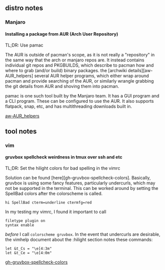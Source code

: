 ---
---

## distro notes

### Manjaro

#### Installing a package from AUR (Arch User Repository)

TL;DR: Use pamac

The AUR is outside of pacman's scope, as it is not really a "repository" in the
same way that the arch or manjaro repos are. It instead contains individual git
repos and PKGBUILDS, which describe to pacman how and where to grab (and/or
build) binary packages. the [archwiki details][aw-AUR_helpers] several
AUR helper programs, which either wrap around pacman and provide searching of
the AUR, or similarly wrangle grabbing the git details from AUR and shoving
them into pacman.

pamac is one such tool built by the Manjaro team. It has a GUI program and a
CLI program. These can be configured to use the AUR. It also supports flatpack,
snap, etc, and has multithreading downloads built in.

[aw-AUR_helpers](https://wiki.archlinux.org/title/AUR_helpers)

## tool notes

### vim

#### gruvbox spellcheck weirdness in tmux over ssh and etc

TL;DR: Set the hilight colors for bad spelling in the vimrc

Solution can be found [here][gh-gruvbox-spellcheck-colors]. Basically, gruvbox
is using some fancy features, particularly undercurls, which may not be
supported in the terminal. This can be worked around by setting the SpellBad
colors after the colorscheme is called.

```vim
hi SpellBad cterm=underline ctermfg=red
```

In my testing my vimrc, I found it important to call

```vim
filetype plugin on
syntax enable
```

*before* I call ``colorscheme gruvbox``. In the event that undercurls are
desirable, the vimhelp document about the :hilight section notes these
commands:

```vim
let &t_Cs = "\e[4:3m"
let &t_Ce = "\e[4:0m"
```

[gh-gruvbox-spellcheck-colors](https://github.com/morhetz/gruvbox/issues/372#issuecomment-743232530)
